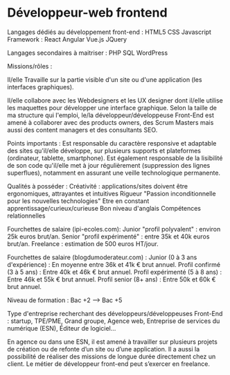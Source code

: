 # Développeur-web frontend

Langages dédiés au développement front-end :
HTML5
CSS
Javascript
Framework :
React
Angular
Vue.js
JQuery

Langages secondaires à maitriser :
PHP
SQL
WordPress

Missions/rôles :

Il/elle Travaille sur la partie visible d'un site ou d'une application
(les interfaces graphiques).

Il/elle collabore avec les Webdesigners et les UX designer dont il/elle utilise les
maquettes pour développer une interface graphique.
Selon la taille de ma structure qui l'emploi, le/la développeur/développeuse Front-End est amené à collaborer avec des products owners, des Scrum Masters mais aussi des content managers et des consultants SEO.

Points importants :
Est responsable du caractère responsive et adaptable des sites qu'il/elle développe,
sur plusieurs supports et plateformes (ordinateur, tablette, smartphone).
Est également responsable de la lisibilité de son code qu'il/elle met à jour régulièrement
(suppression des lignes superflues), notamment en assurant une veille technologique
permanente.

Qualités à posséder :
Créativité : applications/sites doivent être ergonomiques, attrayantes et intuitives
Rigueur
"Passion inconditionnelle pour les nouvelles technologies"
Etre en constant apprentissage/curieux/curieuse
Bon niveau d'anglais
Compétences relationnelles

Fourchettes de salaire (ipi-ecoles.com):
Junior "profil polyvalent" : environ 25k euros brut/an.
Senior "profil expérimenté" : entre 35k et 40k euros brut/an.
Freelance : estimation de 500 euros HT/jour.

Fourchettes de salaire (blogdumoderateur.com) :
Junior (0 à 3 ans d'expérience) : En moyenne entre 36k et 41k € brut annuel.
Profil confirmé (3 à 5 ans) : Entre 40k et 46k € brut annuel.
Profil expérimenté (5 à 8 ans) : Entre 46k et 55k € brut annuel.
Profil senior (8+ ans) : Entre 50k et 60k € brut annuel.

Niveau de formation : Bac +2 --> Bac +5

Type d'entreprise recherchant des développeurs/développeuses Front-End :
startup, TPE/PME,
Grand groupe,
Agence web,
Entreprise de services du numérique (ESN),
Éditeur de logiciel…

En agence ou dans une ESN, il est amené à travailler sur plusieurs projets de création ou de refonte d’un site ou d’une application. Il a aussi la possibilité de réaliser des missions de longue durée directement chez un client. Le métier de développeur front-end peut s’exercer en freelance.
